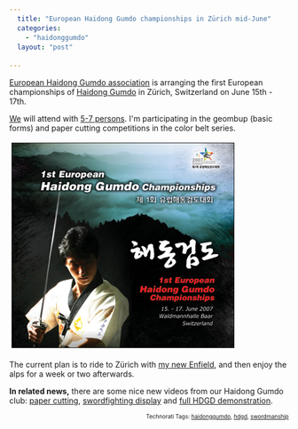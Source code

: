 ```yaml
---
  title: "European Haidong Gumdo championships in Zürich mid-June"
  categories: 
    - "haidonggumdo"
  layout: "post"

---
```

<a href="http://www.euhaidong.com/">European Haidong Gumdo association</a> is arranging the first European championships of <a href="http://en.wikipedia.org/wiki/Haidong_Gumdo">Haidong Gumdo</a> in Zürich, Switzerland on June 15th - 17th.

<a href="http://www.phoenixmartialart.fi/haidong-gumdo/">We</a> will attend with <a href="http://www.phoenixmartialart.fi/ajankohtaista/view/hdgd-emkisat.html">5-7 persons</a>. I'm participating in the geombup (basic forms) and paper cutting competitions in the color belt series.


<img src="/files/hdgd-eu-championships-poster-small.jpg" height="368" width="400" border="1" hspace="4" vspace="4" alt="Hdgd-Eu-Championships-Poster-Small" />

The current plan is to ride to Zürich with <a href="http://bergie.iki.fi/blog/royal_enfield-built_like_a_gun/">my new Enfield</a>, and then enjoy the alps for a week or two afterwards.

<strong>In related news,</strong> there are some nice new videos from our Haidong Gumdo club: <a href="http://www.youtube.com/watch?v=pqdGiSqKbGs">paper cutting</a>, <a href="http://www.youtube.com/watch?v=oLy_rCveRZM">swordfighting display</a> and <a href="http://video.google.com/videoplay?docid=-7279634482235012752&amp;hl=en">full HDGD demonstration</a>.

<p style="text-align:right;font-size:10px;">Technorati Tags: <a href="http://www.technorati.com/tag/haidonggumdo" rel="tag">haidonggumdo</a>, <a href="http://www.technorati.com/tag/hdgd" rel="tag">hdgd</a>, <a href="http://www.technorati.com/tag/swordmanship" rel="tag">swordmanship</a></p>